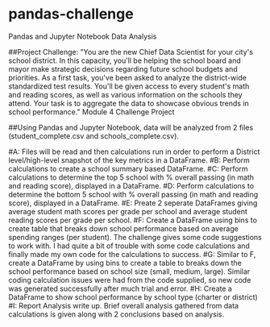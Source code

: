 # pandas-challenge
Pandas and Jupyter Notebook Data Analysis

##Project Challenge:
"You are the new Chief Data Scientist for your city's school district. In this capacity, you'll be helping the school board and mayor make strategic decisions regarding future school budgets and priorities.
As a first task, you've been asked to analyze the district-wide standardized test results. You'll be given access to every student's math and reading scores, as well as various information on the schools they attend. Your task is to aggregate the data to showcase obvious trends in school performance." Module 4 Challenge Project

##Using Pandas and Jupyter Notebook, data will be analyzed from 2 files (student_complete.csv and schools_complete.csv).

#A: Files will be read and then calculations run in order to perform a District level/high-level snapshot of the key metrics in a DataFrame.
#B: Perform calculations to create a school summary based DataFrame.
#C: Perform calculations to determine the top 5 school with % overall passing (in math and reading score), displayed in a DataFrame.
#D: Perform calculations to determine the bottom 5 school with % overall passing (in math and reading score), displayed in a DataFrame.
#E: Preate 2 seperate DataFrames giving average student math scores per grade per school and average student reading scores per grade per school.
#F: Create a DataFrame using bins to create table that breaks down school performance based on average spending ranges (per student). The challenge gives some code suggestions to work with.   I had quite a bit of trouble with some code calculations and finally made my own code for the calculations to success.
#G: Similar to F, create a DataFrame by using bins to create a table to breaks down the school performance based on school size (small, medium, large).  Similar coding calculation issues were had from the code supplied, so new code was generated successfully after much trial and error.
#H: Create a DataFrame to show school performance by school type (charter or district)
#I: Report Analysis write up.  Brief overall analysis gathered from data calculations is given along with 2 conclusions based on analysis.
